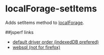 # localForage-setItems
Adds setItems method to [localForage](https://github.com/mozilla/localForage).

##jsperf links
* [default driver order (indexedDB prefered)](http://jsperf.com/localforage-setitems)
* [websql (not for firefox)](http://jsperf.com/localforage-setitems-websql)
